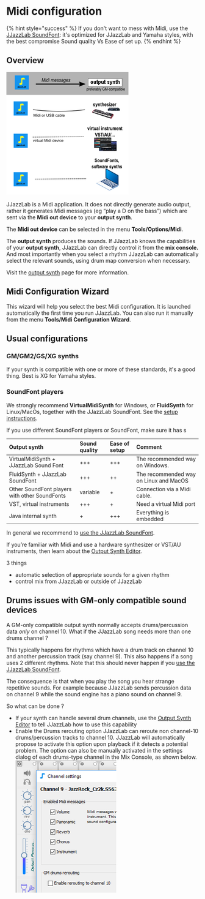 # Midi configuration

{% hint style="success" %}
If you don't want to mess with Midi, use the [JJazzLab SoundFont](jjazzlab-1.md): it's optimized for JJazzLab and Yamaha styles, with the best compromise Sound quality Vs Ease of set up.
{% endhint %}

## Overview

![](../../.gitbook/assets/midiwizard-image1.png)

JJazzLab is a Midi application. It does not directly generate audio output, rather it generates Midi messages \(eg “play a D on the bass”\) which are sent via the **Midi out device** to your **output synth**. 

The **Midi out device** can be selected in the menu **Tools/Options/Midi**.

The **output synth** produces the sounds. If JJazzLab knows the capabilities of your **output synth**, JJazzLab can directly control it from the **mix console.** And most importantly when you select a rhythm JJazzLab can automatically select the relevant sounds, using drum map conversion when necessary. 

Visit the [output synth](output-synth-editor.md) page for more information.

## Midi Configuration Wizard <a id="midi-configuration-wizard"></a>

This wizard will help you select the best Midi configuration.  It is launched automatically the first time you run JJazzLab. You can also run it manually from the menu **Tools/Midi Configuration Wizard**.

## Usual configurations

### GM/GM2/GS/XG synths

If your synth is compatible with one or more of these standards, it's a good thing. Best is XG for Yamaha styles.

### SoundFont players

We strongly recommend **VirtualMidiSynth** for Windows, or **FluidSynth** for Linux/MacOs, together with the JJazzLab SoundFont. See the [setup instructions](jjazzlab-1.md#initial-setup).

If you use different SoundFont players or SoundFont, make sure it has s

| Output synth | Sound quality | Ease of setup | Comment |
| :--- | :--- | :--- | :--- |
| VirtualMidiSynth + JJazzLab Sound Font | +++ | +++ | The recommended way on Windows. |
| FluidSynth + JJazzLab SoundFont | +++ | ++ | The recommended way on Linux and MacOS |
| Other SoundFont players with other SoundFonts | variable | + | Connection via a Midi cable.  |
| VST, virtual instruments | +++ | + | Need a virtual Midi port |
| Java internal synth | + | +++ | Everything is embedded |

In general we recommend to [use the JJazzLab SoundFont](https://www.jjazzlab.com/en/doc/jjazzlab-soundfont).

If you’re familiar with Midi and use a hardware synthesizer or VST/AU instruments, then learn about the [Output Synth Editor](https://www.jjazzlab.com/en/doc/output-synth-editor).

3 things

* automatic selection of appropriate sounds for a given rhythm
* control mix from JJazzLab or outside of JJazzLab

## Drums issues with GM-only compatible sound devices <a id="GM-drums-issue"></a>

A GM-only compatible output synth normally accepts drums/percussion data _only_ on channel 10. What if the JJazzLab song needs more than one drums channel ?

This typically happens for rhythms which have a drum track on channel 10 and another percussion track \(say channel 9\). This also happens if a song uses 2 different rhythms. Note that this should never happen if you [use the JJazzLab SoundFont](https://www.jjazzlab.com/en/doc/jjazzlab-soundfont).

The consequence is that when you play the song you hear strange repetitive sounds. For example because JJazzLab sends percussion data on channel 9 while the sound engine has a piano sound on channel 9.

So what can be done ?

* If your synth can handle several drum channels, use the [Output Synth Editor](https://www.jjazzlab.com/en/doc/output-synth-editor) to tell JJazzLab how to use this capability 
* Enable the Drums rerouting option JJazzLab can reroute non channel-10 drums/percussion tracks to channel 10. JJazzLab will automatically propose to activate this option upon playback if it detects a potential problem. The option can also be manually activated in the settings dialog of each drums-type channel in the Mix Console, as shown below.  ![](../../.gitbook/assets/channelsettings.png)   



